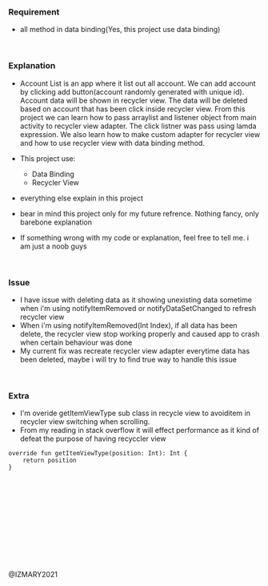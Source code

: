 ### Requirement
- all method in data binding(Yes, this project use data binding)

<br>

### Explanation
- Account List is an app where it list out all account. We can add account by clicking add button(account randomly generated with unique id). Account data will be shown in recycler view. The data will be deleted based on account that has been click inside recycler view. From this project we can learn how to pass arraylist and listener object from main activity to recycler view adapter. The click listner was pass using lamda expression. We also learn how to make custom adapter for recycler view and how to use recycler view with data binding method.

- This project use:
  - Data Binding
  - Recycler View
  
- everything else explain in this project
- bear in mind this project only for my future refrence. Nothing fancy, only barebone explanation
- If something wrong with my code or explanation, feel free to tell me. i am just a noob guys


<br>

### Issue
- I have issue with deleting data as it showing unexisting data sometime when i'm using notifyItemRemoved or notifyDataSetChanged to refresh recycler view
- When i'm using notifyItemRemoved(Int Index), if all data has been delete, the recycler view stop working properly and caused app to crash when certain behaviour was done 
- My current fix was recreate recycler view adapter everytime data has been deleted, maybe i will try to find true way to handle this issue  


<br>

### Extra
- I'm overide getItemViewType sub class in recycle view to avoiditem in recycler view switching when scrolling. 
- From my reading in stack overflow it will effect performance as it kind of defeat the purpose of having recyccler view  
```
override fun getItemViewType(position: Int): Int {
    return position
}
```



<br>
<br>
<br>
<br>
<br>
<br>
<br>
<br>
<br>
<br>

@IZMARY2021
